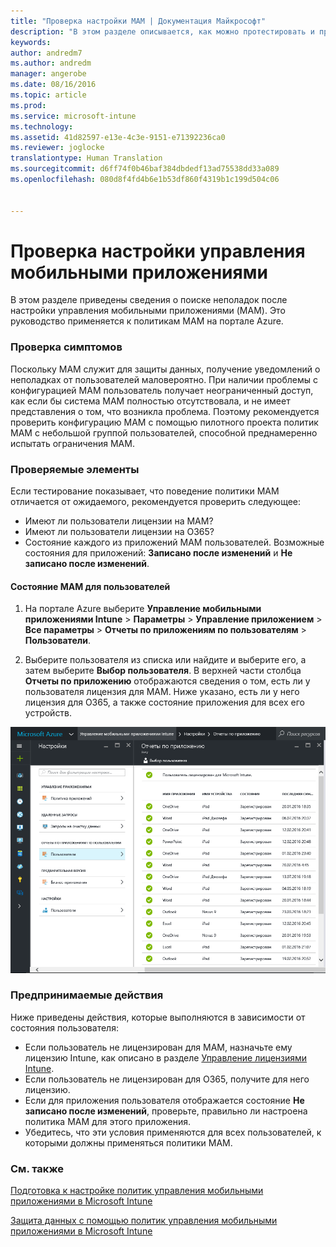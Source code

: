 ```yaml
---
title: "Проверка настройки MAM | Документация Майкрософт"
description: "В этом разделе описывается, как можно протестировать и проверить правильность настройки и работы политики MAM."
keywords: 
author: andredm7
ms.author: andredm
manager: angerobe
ms.date: 08/16/2016
ms.topic: article
ms.prod: 
ms.service: microsoft-intune
ms.technology: 
ms.assetid: 41d82597-e13e-4c3e-9151-e71392236ca0
ms.reviewer: joglocke
translationtype: Human Translation
ms.sourcegitcommit: d6ff74f0b46baf384dbdedf13ad75538dd33a089
ms.openlocfilehash: 080d8f4fd4b6e1b53df860f4319b1c199d504c06


---
```


# <a name="validating-your-mobile-application-management-setup"></a>Проверка настройки управления мобильными приложениями

В этом разделе приведены сведения о поиске неполадок после настройки управления мобильными приложениями (MAM). Это руководство применяется к политикам MAM на портале Azure.

### <a name="checking-for-symptoms"></a>Проверка симптомов
Поскольку MAM служит для защиты данных, получение уведомлений о неполадках от пользователей маловероятно. При наличии проблемы с конфигурацией MAM пользователь получает неограниченный доступ, как если бы система MAM полностью отсутствовала, и не имеет представления о том, что возникла проблема. Поэтому рекомендуется проверить конфигурацию MAM с помощью пилотного проекта политик MAM с небольшой группой пользователей, способной преднамеренно испытать ограничения MAM.


### <a name="what-to-check"></a>Проверяемые элементы

Если тестирование показывает, что поведение политики MAM отличается от ожидаемого, рекомендуется проверить следующее:

- Имеют ли пользователи лицензии на MAM?
- Имеют ли пользователи лицензии на O365?
- Состояние каждого из приложений MAM пользователей. Возможные состояния для приложений: **Записано после изменений** и **Не записано после изменений**.

#### <a name="user-mam-status"></a>Состояние MAM для пользователей
1. На портале Azure выберите **Управление мобильными приложениями Intune** > **Параметры** > **Управление приложением** > **Все параметры** > **Отчеты по приложениям по пользователям** > **Пользователи**.

2. Выберите пользователя из списка или найдите и выберите его, а затем выберите **Выбор пользователя**. В верхней части столбца **Отчеты по приложению** отображаются сведения о том, есть ли у пользователя лицензия для MAM. Ниже указано, есть ли у него лицензия для O365, а также состояние приложения для всех его устройств.

![Состояние приложения для MAM](..\media\ts-mam-user-apps.png)

### <a name="what-to-do"></a>Предпринимаемые действия
Ниже приведены действия, которые выполняются в зависимости от состояния пользователя:

- Если пользователь не лицензирован для MAM, назначьте ему лицензию Intune, как описано в разделе [Управление лицензиями Intune](..\get-started\start-with-a-paid-subscription-to-microsoft-intune.md).
- Если пользователь не лицензирован для O365, получите для него лицензию.
- Если для приложения пользователя отображается состояние **Не записано после изменений**, проверьте, правильно ли настроена политика MAM для этого приложения.
- Убедитесь, что эти условия применяются для всех пользователей, к которыми должны применяться политики MAM.

### <a name="see-also"></a>См. также
[Подготовка к настройке политик управления мобильными приложениями в Microsoft Intune](..\deploy-use\get-ready-to-configure-mobile-app-management-policies-with-microsoft-intune.md)

[Защита данных с помощью политик управления мобильными приложениями в Microsoft Intune](..\deploy-use\protect-app-data-using-mobile-app-management-policies-with-microsoft-intune.md)



<!--HONumber=Dec16_HO2-->


